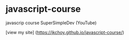 # javascript-course
javascrip course SuperSimpleDev (YouTube)

[view my site] (https://jkchoy.github.io/javascript-course/)